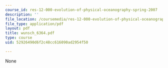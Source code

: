 ```yaml
---
course_id: res-12-000-evolution-of-physical-oceanography-spring-2007
description: ''
file_location: /coursemedia/res-12-000-evolution-of-physical-oceanography-spring-2007/52926490d6f2c48cc616090ad2954f50_wunsch_6364.pdf
file_type: application/pdf
layout: pdf
title: wunsch_6364.pdf
type: course
uid: 52926490d6f2c48cc616090ad2954f50

---
```

None